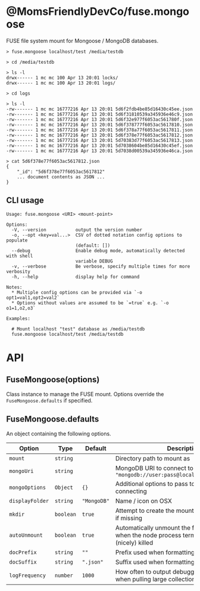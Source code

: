 @MomsFriendlyDevCo/fuse.mongoose
================================
FUSE file system mount for Mongoose / MongoDB databases.


```
> fuse.mongoose localhost/test /media/testdb

> cd /media/testdb

> ls -l
drwx------ 1 mc mc 100 Apr 13 20:01 locks/
drwx------ 1 mc mc 100 Apr 13 20:01 logs/

> cd logs

> ls -l
-rw------- 1 mc mc 16777216 Apr 13 20:01 5d6f2fdb4be85d16430c45ee.json
-rw------- 1 mc mc 16777216 Apr 13 20:01 5d6f31810539a345936e46c9.json
-rw------- 1 mc mc 16777216 Apr 13 20:01 5d6f32e977f6053ac561780f.json
-rw------- 1 mc mc 16777216 Apr 13 20:01 5d6f378777f6053ac5617810.json
-rw------- 1 mc mc 16777216 Apr 13 20:01 5d6f378a77f6053ac5617811.json
-rw------- 1 mc mc 16777216 Apr 13 20:01 5d6f378e77f6053ac5617812.json
-rw------- 1 mc mc 16777216 Apr 13 20:01 5d70383d77f6053ac5617813.json
-rw------- 1 mc mc 16777216 Apr 13 20:01 5d7038604be85d16430c45ef.json
-rw------- 1 mc mc 16777216 Apr 13 20:01 5d7038d00539a345936e46ca.json

> cat 5d6f378e77f6053ac5617812.json
{
	"_id": "5d6f378e77f6053ac5617812"
	... document contents as JSON ...
}
```



CLI usage
---------

```
Usage: fuse.mongoose <URI> <mount-point>

Options:
  -V, --version           output the version number
  -o, --opt <key=val...>  CSV of dotted notation config options to populate
                          (default: [])
  --debug                 Enable debug mode, automatically detected with shell
                          variable DEBUG
  -v, --verbose           Be verbose, specify multiple times for more verbosity
  -h, --help              display help for command

Notes:
  * Multiple config options can be provided via `-o opt1=val1,opt2=val2`
  * Options without values are assumed to be `=true` e.g. `-o o1=1,o2,o3`

Examples:

  # Mount localhost "test" database as /media/testdb
  fuse.mongoose localhost/test /media/testdb
```


API
===


FuseMongoose(options)
---------------------
Class instance to manage the FUSE mount.
Options override the `FuseMongoose.defaults` if specified.


FuseMongoose.defaults
---------------------
An object containing the following options.

| Option          | Type      | Default     | Description                                                                                           |
|-----------------|-----------|-------------|-------------------------------------------------------------------------------------------------------|
| `mount`         | `string`  |             | Directory path to mount as                                                                            |
| `mongoUri`      | `string`  |             | MongoDB URI to connect to of the form `"mongodb://user:pass@localhost:port/database"`                 |
| `mongoOptions`  | `Object`  | `{}`        | Additional options to pass to Mongo when connecting                                                   |
| `displayFolder` | `string`  | `"MongoDB"` | Name / icon on OSX                                                                                    |
| `mkdir`         | `boolean` | `true`      | Attempt to create the mount point automatically if missing                                            |
| `autoUnmount`   | `boolean` | `true`      | Automatically unmount the filesystem cleanly when the node process terminates or gets (nicely) killed |
| `docPrefix`     | `string`  | `""`        | Prefix used when formatting raw document IDs                                                          |
| `docSuffix`     | `string`  | `".json"`   | Suffix used when formatting raw document IDs                                                          |
| `logFrequency`  | `number`  | `1000`      | How often to output debugging information when pulling large collection contents                      |

